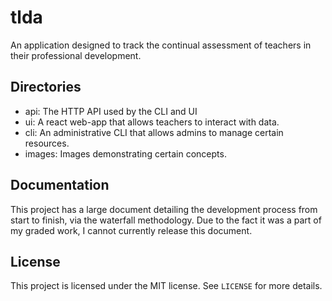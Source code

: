 # tlda

An application designed to track the continual assessment of teachers in their professional development.

## Directories
- api: The HTTP API used by the CLI and UI
- ui: A react web-app that allows teachers to interact with data.
- cli: An administrative CLI that allows admins to manage certain resources.
- images: Images demonstrating certain concepts.

## Documentation

This project has a large document detailing the development process from start to finish, via the waterfall methodology. Due to the fact it was a part of my graded work, I cannot currently release this document.

## License

This project is licensed under the MIT license. See `LICENSE` for more details.